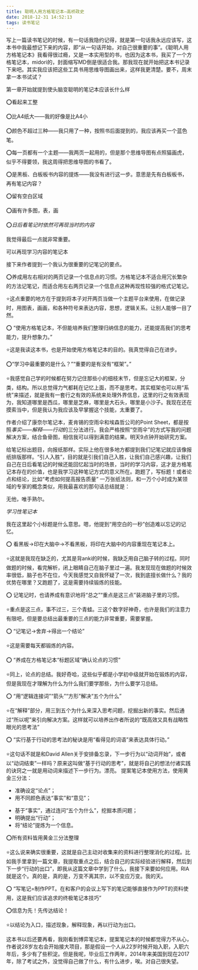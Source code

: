 ```yaml
---
title: 聪明人用方格笔记本—高桥政史
date: 2018-12-31 14:52:13
tags: 读书笔记
---
```

写上一篇读书笔记的时候，有一句话我隐约记得，就是第一句话我永远应该写，这本书中我最想记下来的内容，即“从一句话开始，对自己很重要的事”。《聪明人用方格笔记本》我看得很过瘾，又是一本实用型的书，也因为这本书，我买了一个方格笔记本，midori的，封面缩写MD倒是很适合我。那我现在就开始把这本书记录下来吧。其实我应该把这些工具书用思维导图画出来，这样我更清楚。要不，周末拿一本书试试？

第一章开始就提到使头脑变聪明的笔记本应该长什么样

⭕️看起来工整

⭕️比A4纸大——我的好像是比A4小

⭕️颜色不超过三种——我只用了一种，按照书后面提到的，我应该再买一个蓝色笔。

⭕️每一页都有一个主题——我两页一起用的，但是那个思维导图有点照猫画虎，似乎不得要领，我这周得把思维导图的书看了。

⭕️是黑板、白板板书内容的提炼——我没有进行这一步。意思是先有白板板书，再有笔记内容？

⭕️留有空白区域

⭕️画有许多图，表，画

⭕️*日后看笔记时依然可再现当时的内容*

我觉得最后一点就非常重要。

可以再现学习内容的笔记本

接下来作者提到一个我认为很重要的记笔记的要点。

⭕️养成用左右相对的两页记录一个信息点的习惯。方格笔记本不适合用冗长繁杂的方法记笔记，而适合用左右两页记录一个信息点这种再现性较强的格式记笔记。

⭐️这点重要的地方在于提到将本子对开两页当做一个主题平台来使用，在做记录时，用图表，画画，和各种符号来表达内容，思想，逻辑关系。让别人能够一目了然。

⭕️ “使用方格笔记本，不但能培养我们整理归纳信息的能力，还能提高我们的思考能力，提升想象力。”

⭐️这是我读这本书，也是开始使用方格笔记本的目的。我真觉得自己在进步。

⭕️“学习中最重要的是什么？”“重要的是有没有“框架”。”

⭐️我感觉自己学的时候都在努力记住那些小的细枝末节，但是忘记大的框架，分类，结构。所以总觉得力气都耗在记忆上面，而不是思考。其实框架也可以用“系统”来描述，就是我有一套行之有效的系统来处理外界信息，这里的行之有效表现为，我知道哪里是西瓜，哪里是芝麻，哪里是大石头，哪里是小沙子。我现在还在摸索当中，但是我认为我应该及早掌握这个技能，太重要了。

作者介绍了康奈尔笔记本，麦肯锡的空雨伞和埃森哲公司的Point Sheet，都是按照*事实——解释——行动*的三分法进行。我会严格按照“空雨伞”的方式写我的问题解决方案，结合鱼骨图，相信我可以得到满意的结果。明天9点钟开始研究方案。

给笔记标出题目，向报纸那样。实际上他在很多地方都提到我们记笔记就应该像报纸排版那样。“引人入胜”，目的就是引我们自己入胜，让我们自己感兴趣，让我们自己在日后看笔记的时候还能回忆起当时的场景，当时的学习内容，这才是方格笔记本存在的价值，也是我学习这种笔记方式的意义所在。跑题了，写标题！或者论点和结论，比如“考虑如何提高报告质量”
一万张纸法则，和一万个小时成为某领域的专家的概念类似，用我最喜欢的那句话总结就是：

无他，唯手熟尔。

*学习性笔记本*

我在这里起个小标题是什么意思。嗯，他提到“用空白的一秒”创造难以忘记的记忆。

⭕️ 看黑板→印在大脑中→不看黑板，将印在大脑中的内容重现在笔记本上。

⭐️这就是我现在缺乏的，尤其是背anki的时候，我缺乏用自己脑子转的过程。同时做题的时候，看完解析，闭上眼睛自己在脑子里过一遍。我发现现在做题的时候效率很低，脑子也不在位，今天我感觉又自我怀疑了一次，我到底擅长做什么？我的优势在哪里？又跑题了，这是需要持续锻炼的技能。

⭕️ 记笔记时，也请养成有意识地将“总之”“重点是这三点”装进脑子里的习惯。

⭐️重点是这三点，事不过三，三个青蛙。三这个数字好神奇，也许是我们的注意力有限吧，但是要总结出最重要的三点的能力非常重要，需要掌握。

⭕️ “记笔记→舍弃→得出一个结论”

⭐️这是需要每天都锻炼的内容。

⭕️ “养成在方格笔记本“标题区域”确认论点的习惯”

⭐️同上，论点的总结。我好奇哈，这些似乎都是小学初中级就开始在锻炼的内容，但是我现在才理解为什么为什么我们要学那些，为什么要学习总结。

⭕️ “用“逻辑连接词”“箭头”“方形”解决“五个为什么”

⭐️在“解释”部分，用三到五个为什么来深入思考问题，挖掘出新的事实。然后通过“所以呢”来引向解决方案。这样就可以培养出作者所说的“既高效又具有战略性眼光的思考法”

⭕️ “实行基于行动的思考法的秘诀是用“看得见的词语”来表达具体行动。”

⭐️这句话不就是和David Allen关于安排备忘录，下一步行为以“动词开始”，或者以“动词结束”一样吗？原来这叫做“基于行动的思考”，就是将自己的想法付诸实践的诀窍之一就是用动词来描述下一步行为。漂亮。
提案笔记本使用方法，使用黄金三分法：

- 准确设定“论点”；
- 用不同颜色表达“事实”和“意见”；
* 基于“事实”，通过连问“五个为什么”，挖掘本质问题；
* 明确提出“行动”；
* 将“结论”提炼为一个信息。

⭕️所有资料皆用黄金三分法整理

⭐️这么说来确实很重要，这就是自己主动对收集来的资料进行整理消化的过程。比如我手里拿到一篇文章，我提取重点之后，结合自己的实际经验进行解释，然后到下一步“行动的出口”，即我从这篇文章中学到了什么，我接下来要如何应用。RIA就是这个。真的是，真的是，万变不离其宗，以不变应万变。我的天。

⭕️ “写笔记=制作PPT。在和客户的会议上写下的笔记能够直接作为PPT的资料使用，这是我们应该追求的终极笔记本技巧”

⭕️信息为先！先传达结论！

⭐️以结论为入口，描述现象，解释现象，再以行动为出口。

这本书以后还要再看，我刚看到博弈笔记本，提案笔记本的时候都觉得力不从心，作者说28岁左右会开始接大项目，那是假设一个人从22岁时候开始入职，入职六年后，多少有了些积淀。但是我呢，毕业后工作两年，2014年来美国到现在2017年，除了考试之外，没觉得自己做了什么，有什么进步，唉。对自己很失望。

